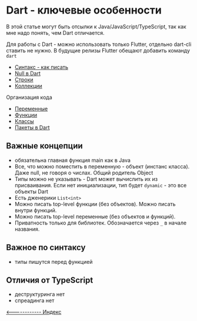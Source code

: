 # Dart - ключевые особенности

В этой статье могут быть отсылки к Java/JavaScript/TypeScript, так как мне надо понять, чем Dart отличается.

Для работы c Dart - можно использовать только Flutter, отдельно dart-cli ставить не нужно. В будущие релизы Flutter обещают добавить команду `dart`

- [Синтакс - как писать](syntax.md)
- [Null в Dart](null.md)
- [Строки](string.md)
- [Коллекции](collections.md)

Организация кода
- [Переменные](var.md)
- [Функции](func.md)
- [Классы](classes.md)
- [Пакеты в Dart](packages.md)


## Важные концепции
- обязательна главная функция main как в Java
- Все, что можно поместить в переменную - объект (инстанс класса). Даже null, не говоря о числах. Общий родитель Object
- Типы можно не указывать - Dart может вычислить их из присваивания. Если нет инициализации, тип будет `dynamic` - это все объекты Dart
- Есть дженерики `List<int>`
- Можно писать top-level функции  (без объектов). Можно писать внутри функций. 
- Можно писать top-level переменные (без объектов и функций). 
- Приватность только для библиотек. Обозначается через `_` в начале названия.

## Важное по синтаксу
- типы пишутся перед функцией

## Отличия от TypeScript 
- деструктуринга нет
- спреадинга нет


[<------------ Индекс ](../README.md)